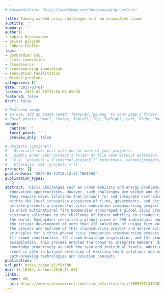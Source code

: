 ```yaml
---
# Documentation: https://wowchemy.com/docs/managing-content/

title: Taming wicked civic challenges with an innovative crowd
subtitle: ''
summary: ''
authors:
- Sabine Brunswicker
- Volker Bilgram
- Johann Fueller
tags:
- Bombardier Inc.
- Civic innovation
- Crowdsource
- Crowdsourcing innovation
- Innovation facilitation
- Wicked problems
categories: []
date: '2017-03-01'
lastmod: 2021-02-15T18:58:07-05:00
featured: false
draft: false

# Featured image
# To use, add an image named `featured.jpg/png` to your page's folder.
# Focal points: Smart, Center, TopLeft, Top, TopRight, Left, Right, BottomLeft, Bottom, BottomRight.
image:
  caption: ''
  focal_point: ''
  preview_only: false

# Projects (optional).
#   Associate this post with one or more of your projects.
#   Simply enter your project's folder or file name without extension.
#   E.g. `projects = ["internal-project"]` references `content/project/deep-learning/index.md`.
#   Otherwise, set `projects = []`.
projects: []
publishDate: '2023-05-14T15:12:52.786199Z'
publication_types:
- '2'
abstract: 'Civic challenges such as urban mobility and energy problems offer new corporate
  innovation opportunities. However, such challenges are wicked and difficult to tame.
  They require novel solutions that account for and integrate contradictory perspectives
  within the local innovation ecosystem of firms, governments, and citizens. This
  article presents a successful civic innovation crowdsourcing project case study,
  in which multinational firm Bombardier encouraged a global civic crowd to co-create
  visionary solutions to the challenge of future mobility in crowded cities around
  the world. Bombardier recruited a global crowd of 900 individuals and facilitated
  the citizen development of more than 215 solutions of unique firm value. We explore
  the process and outcome of this crowdsourcing project and derive actionable design
  principles for a three-phased civic innovation crowdsourcing process including:
  (1) crowd construction, (2) crowd knowledge acquisition, and (3) crowd knowledge
  assimilation. This process enables the crowd to integrate members’ diverse and contradictory
  knowledge proactively at both the team and individual levels. Additionally, the
  crowd is able to balance extension of existing local solutions and exploration of
  path-breaking technologies and solution concepts.'
publication: ''
url_pdf: https://goo.gl/Y5X5NU
doi: 10.1016/j.bushor.2016.11.001
links:
- name: URL
  url: https://www.sciencedirect.com/science/article/pii/S0007681316301239
---
```

